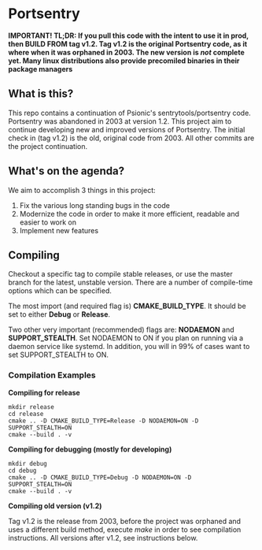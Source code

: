 # Portsentry

**IMPORTANT! TL;DR: If you pull this code with the intent to use it in prod, then BUILD FROM tag v1.2. Tag v1.2 is the original Portsentry code, as it where when it was orphaned in 2003. The new version is _not_ complete yet. Many linux distributions also provide precomiled binaries in their package managers**

## What is this?
This repo contains a continuation of Psionic's sentrytools/portsentry code. Portsentry was abandoned in 2003 at version 1.2. This project aim to continue developing new and improved versions of Portsentry. The initial check in (tag v1.2) is the old, original code from 2003. All other commits are the project continuation.

## What's on the agenda?
We aim to accomplish 3 things in this project:
1. Fix the various long standing bugs in the code
2. Modernize the code in order to make it more efficient, readable and easier to work on
3. Implement new features

## Compiling
Checkout a specific tag to compile stable releases, or use the master branch for the latest, unstable version. There are a number of compile-time options which can be specified.

The most import (and required flag is) **CMAKE_BUILD_TYPE**. It should be set to either **Debug** or **Release**.

Two other very important (recommended) flags are: **NODAEMON** and **SUPPORT_STEALTH**. Set NODAEMON to ON if you plan on running via a daemon service like systemd. In addition, you will in 99% of cases want to set SUPPORT_STEALTH to ON.

### Compilation Examples

**Compiling for release**
```
mkdir release
cd release
cmake .. -D CMAKE_BUILD_TYPE=Release -D NODAEMON=ON -D SUPPORT_STEALTH=ON
cmake --build . -v
```

**Compiling for debugging (mostly for developing)**
```
mkdir debug
cd debug
cmake .. -D CMAKE_BUILD_TYPE=Debug -D NODAEMON=ON -D SUPPORT_STEALTH=ON
cmake --build . -v
```

**Compiling old version (v1.2)**

Tag v1.2 is the release from 2003, before the project was orphaned and uses a different build method, execute _make_ in order to see compilation instructions. All versions after v1.2, see instructions below.

